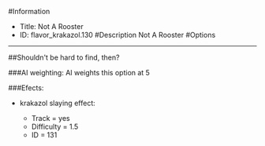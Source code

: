 #Information
 - Title: Not A Rooster
 - ID: flavor_krakazol.130
#Description
Not A Rooster
#Options

___
##Shouldn't be hard to find, then?

###AI weighting:
AI weights this option at 5


###Efects:<ul><li>krakazol slaying effect:</li><ul><li>Track = yes</li><li>Difficulty = 1.5</li><li>ID = 131</li></ul></ul>

